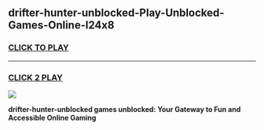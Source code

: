 
## drifter-hunter-unblocked-Play-Unblocked-Games-Online-l24x8
<h3>
<a href="https://premium76.site?title=drifter-hunter-unblocked&ref=25A">CLICK TO PLAY</a></h3>
<hr>

<h3>
<a href="https://premium76.site?title=drifter-hunter-unblocked&ref=25A">CLICK 2 PLAY</a>
  
</h3>

<a href="https://premium76.site?title=drifter-hunter-unblocked&ref=25A"><img src="https://clearcache.store/games.png"></a>


**drifter-hunter-unblocked games unblocked: Your Gateway to Fun and Accessible Online Gaming**
